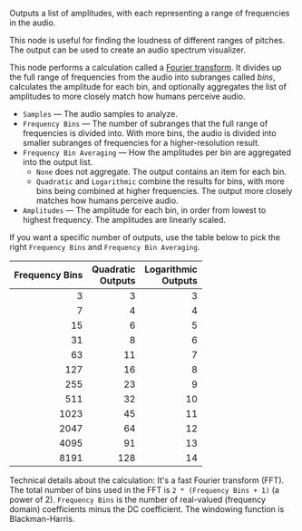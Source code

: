 Outputs a list of amplitudes, with each representing a range of frequencies in the audio.

This node is useful for finding the loudness of different ranges of pitches. The output can be used to create an audio spectrum visualizer.

This node performs a calculation called a [Fourier transform](https://nautil.us/the-math-trick-behind-mp3s-jpegs-and-homer-simpsons-face-2-237429/). It divides up the full range of frequencies from the audio into subranges called *bins*, calculates the amplitude for each bin, and optionally aggregates the list of amplitudes to more closely match how humans perceive audio.

   - `Samples` — The audio samples to analyze.
   - `Frequency Bins` — The number of subranges that the full range of frequencies is divided into. With more bins, the audio is divided into smaller subranges of frequencies for a higher-resolution result.
   - `Frequency Bin Averaging` — How the amplitudes per bin are aggregated into the output list.
      - `None` does not aggregate. The output contains an item for each bin.
      - `Quadratic` and `Logarithmic` combine the results for bins, with more bins being combined at higher frequencies. The output more closely matches how humans perceive audio.
   - `Amplitudes` — The amplitude for each bin, in order from lowest to highest frequency. The amplitudes are linearly scaled.

If you want a specific number of outputs, use the table below to pick the right `Frequency Bins` and `Frequency Bin Averaging`.<br>

Frequency Bins | Quadratic<br>Outputs | Logarithmic<br>Outputs
-------------: | -------------------: | ---------------------:
             3 |                    3 |                      3
             7 |                    4 |                      4
            15 |                    6 |                      5
            31 |                    8 |                      6
            63 |                   11 |                      7
           127 |                   16 |                      8
           255 |                   23 |                      9
           511 |                   32 |                     10
          1023 |                   45 |                     11
          2047 |                   64 |                     12
          4095 |                   91 |                     13
          8191 |                  128 |                     14

Technical details about the calculation: It's a fast Fourier transform (FFT). The total number of bins used in the FFT is `2 * (Frequency Bins + 1)` (a power of 2). `Frequency Bins` is the number of real-valued (frequency domain) coefficients minus the DC coefficient. The windowing function is Blackman-Harris.
